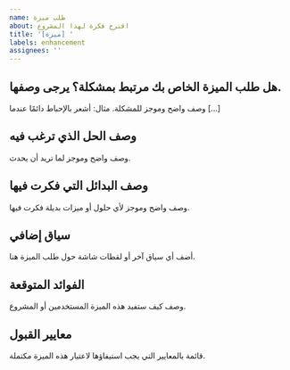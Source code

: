 ```yaml
---
name: طلب ميزة
about: اقترح فكرة لهذا المشروع
title: '[ميزة] '
labels: enhancement
assignees: ''
---
```


## هل طلب الميزة الخاص بك مرتبط بمشكلة؟ يرجى وصفها.
وصف واضح وموجز للمشكلة. مثال: أشعر بالإحباط دائمًا عندما [...]

## وصف الحل الذي ترغب فيه
وصف واضح وموجز لما تريد أن يحدث.

## وصف البدائل التي فكرت فيها
وصف واضح وموجز لأي حلول أو ميزات بديلة فكرت فيها.

## سياق إضافي
أضف أي سياق آخر أو لقطات شاشة حول طلب الميزة هنا.

## الفوائد المتوقعة
وصف كيف ستفيد هذه الميزة المستخدمين أو المشروع.

## معايير القبول
قائمة بالمعايير التي يجب استيفاؤها لاعتبار هذه الميزة مكتملة.